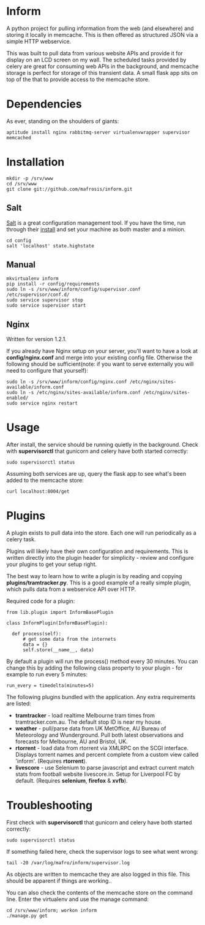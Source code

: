 Inform
======

A python project for pulling information from the web (and elsewhere) and storing it locally in memcache. This is then offered as structured JSON via a simple HTTP webservice. 

This was built to pull data from various website APIs and provide it for display on an LCD screen on my wall. The scheduled tasks provided by celery are great for consuming web APIs in the background, and memcache storage is perfect for storage of this transient data. A small flask app sits on top of the that to provide access to the memcache store.


Dependencies
============

As ever, standing on the shoulders of giants:

	aptitude install nginx rabbitmq-server virtualenvwrapper supervisor memcached


Installation
============

	mkdir -p /srv/www
	cd /srv/www
	git clone git://github.com/mafrosis/inform.git

Salt
----

[Salt](http://saltstack.org) is a great configuration management tool. If you have the time, run through their [install](http://docs.saltstack.org/en/latest/topics/installation/index.html) and set your machine as both master and a minion.

	cd config
	salt 'localhost' state.highstate 

Manual
------

	mkvirtualenv inform
	pip install -r config/requirements
	sudo ln -s /srv/www/inform/config/supervisor.conf /etc/supervisor/conf.d/
	sudo service supervisor stop
	sudo service supervisor start

Nginx
-----

Written for version 1.2.1.

If you already have Nginx setup on your server, you'll want to have a look at **config/nginx.conf** and merge into your existing config file. Otherwise the following should be sufficient(note: if you want to serve externally you will need to configure that yourself):

	sudo ln -s /srv/www/inform/config/nginx.conf /etc/nginx/sites-available/inform.conf
	sudo ln -s /etc/nginx/sites-available/inform.conf /etc/nginx/sites-enabled/
	sudo service nginx restart


Usage
=====

After install, the service should be running quietly in the background. Check with **supervisorctl** that gunicorn and celery have both started correctly:

	sudo supervisorctl status

Assuming both services are up, query the flask app to see what's been added to the memcache store:

	curl localhost:8004/get


Plugins
=======

A plugin exists to pull data into the store. Each one will run periodically as a celery task.

Plugins will likely have their own configuration and requirements. This is written directly into the plugin header for simplicity - review and configure your plugins to get your setup right.

The best way to learn how to write a plugin is by reading and copying **plugins/tramtracker.py**. This is a good example of a really simple plugin, which pulls data from a webservice API over HTTP.

Required code for a plugin:

	from lib.plugin import InformBasePlugin

	class InformPlugin(InformBasePlugin):

	  def process(self):
		  # get some data from the internets
		  data = {}
		  self.store(__name__, data)

By default a plugin will run the process() method every 30 minutes. You can change this by adding the following class property to your plugin - for example to run every 5 minutes:

	run_every = timedelta(minutes=5)

The following plugins bundled with the application. Any extra requirements are listed:

  * **tramtracker** - load realtime Melbourne tram times from tramtracker.com.au. The default stop ID is near my house.
  * **weather** - pull/parse data from UK MetOffice, AU Bureau of Meteorology and Wunderground. Pull both latest observations and forecasts for Melbourne, AU and Bristol, UK.
  * **rtorrent** - load data from rtorrent via XMLRPC on the SCGI interface. Displays torrent names and percent complete from a custom view called 'inform'. (Requires **rtorrent**).
  * **livescore** - use Selenium to parse javascript and extract current match stats from football website livescore.in. Setup for Liverpool FC by default. (Requires **selenium**, **firefox** & **xvfb**).


Troubleshooting
===============

First check with **supervisorctl** that gunicorn and celery have both started correctly:

	sudo supervisorctl status

If something failed here, check the supervisor logs to see what went wrong:

	tail -20 /var/log/mafro/inform/supervisor.log

As objects are written to memcache they are also logged in this file. This should be apparent if things are working..

You can also check the contents of the memcache store on the command line. Enter the virtualenv and use the manage command:

	cd /srv/www/inform; workon inform
	./manage.py get
